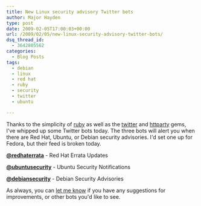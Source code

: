 ```yaml
---
title: New Linux security advisory Twitter bots
author: Major Hayden
type: post
date: 2009-02-05T17:00:03+00:00
url: /2009/02/05/new-linux-security-advisory-twitter-bots/
dsq_thread_id:
  - 3642805562
categories:
  - Blog Posts
tags:
  - debian
  - linux
  - red hat
  - ruby
  - security
  - twitter
  - ubuntu

---
```

Thanks to the simplicity of [ruby][1] as well as the [twitter][2] and [httparty][3] gems, I've whipped up some Twitter bots today. The three bots will alert you when there are Red Hat, Ubuntu, or Debian security advisories. I'd set one up for Fedora, but their feed is broken today.

**[@redhaterrata][4]** - Red Hat Errata Updates

**[@ubuntusecurity][5]** - Ubuntu Security Notifications

**[@debiansecurity][6]** - Debian Security Advisories

As always, you can [let me know][7] if you have any suggestions for improvements, or other bots you'd like to see.

 [1]: http://ruby-lang.org/
 [2]: http://twitter.rubyforge.org/
 [3]: http://github.com/jnunemaker/httparty/tree/master
 [4]: http://twitter.com/redhaterrata/
 [5]: http://twitter.com/ubuntusecurity/
 [6]: http://twitter.com/debiansecurity/
 [7]: http://twitter.com/rackerhacker/
